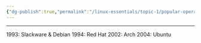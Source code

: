 ```yaml
---
{"dg-publish":true,"permalink":"/linux-essentials/topic-1/popular-operating-systems/","noteIcon":""}
---
```


---
1993: Slackware & Debian
1994: Red Hat
2002: Arch
2004: Ubuntu